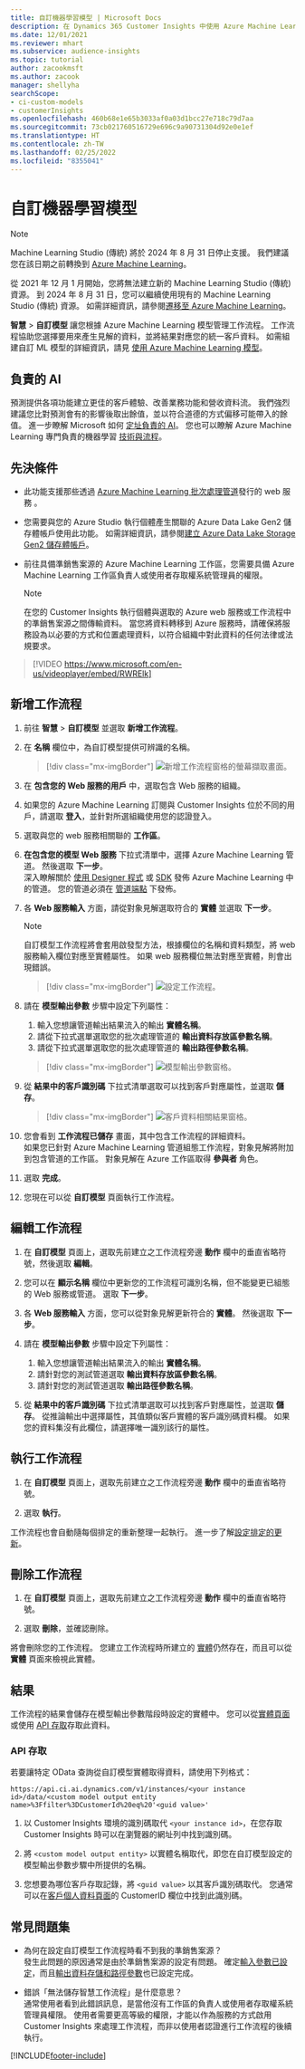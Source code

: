 ```yaml
---
title: 自訂機器學習模型 | Microsoft Docs
description: 在 Dynamics 365 Customer Insights 中使用 Azure Machine Learning 的自訂模型。
ms.date: 12/01/2021
ms.reviewer: mhart
ms.subservice: audience-insights
ms.topic: tutorial
author: zacookmsft
ms.author: zacook
manager: shellyha
searchScope:
- ci-custom-models
- customerInsights
ms.openlocfilehash: 460b68e1e65b3033af0a03d1bcc27e718c79d7aa
ms.sourcegitcommit: 73cb021760516729e696c9a90731304d92e0e1ef
ms.translationtype: HT
ms.contentlocale: zh-TW
ms.lasthandoff: 02/25/2022
ms.locfileid: "8355041"
---
```

# <a name="custom-machine-learning-models"></a>自訂機器學習模型

> [!NOTE]
> Machine Learning Studio (傳統) 將於 2024 年 8 月 31 日停止支援。 我們建議您在該日期之前轉換到 [Azure Machine Learning](/azure/machine-learning/overview-what-is-azure-machine-learning)。
>
> 從 2021 年 12 月 1 月開始，您將無法建立新的 Machine Learning Studio (傳統) 資源。 到 2024 年 8 月 31 日，您可以繼續使用現有的 Machine Learning Studio (傳統) 資源。 如需詳細資訊，請參閱[遷移至 Azure Machine Learning](/azure/machine-learning/migrate-overview)。


**智慧** > **自訂模型** 讓您根據 Azure Machine Learning 模型管理工作流程。 工作流程協助您選擇要用來產生見解的資料，並將結果對應您的統一客戶資料。 如需組建自訂 ML 模型的詳細資訊，請見 [使用 Azure Machine Learning 模型](azure-machine-learning-experiments.md)。

## <a name="responsible-ai"></a>負責的 AI

預測提供各項功能建立更佳的客戶體驗、改善業務功能和營收資料流。 我們強烈建議您比對預測會有的影響後取出餘值，並以符合道德的方式偏移可能帶入的餘值。 進一步瞭解 Microsoft 如何 [定址負責的 AI](https://www.microsoft.com/ai/responsible-ai?activetab=pivot1%3aprimaryr6)。 您也可以瞭解 Azure Machine Learning 專門負責的機器學習 [技術與流程](/azure/machine-learning/concept-responsible-ml)。

## <a name="prerequisites"></a>先決條件

- 此功能支援那些透過 [Azure Machine Learning 批次處理管道](/azure/machine-learning/concept-ml-pipelines)發行的 web 服務 。

- 您需要與您的 Azure Studio 執行個體產生關聯的 Azure Data Lake Gen2 儲存體帳戶使用此功能。 如需詳細資訊，請參閱[建立 Azure Data Lake Storage Gen2 儲存體帳戶](/azure/storage/blobs/data-lake-storage-quickstart-create-account)。

- 前往具備準銷售案源的 Azure Machine Learning 工作區，您需要具備 Azure Machine Learning 工作區負責人或使用者存取權系統管理員的權限。

   > [!NOTE]
   > 在您的 Customer Insights 執行個體與選取的 Azure web 服務或工作流程中的準銷售案源之間傳輸資料。 當您將資料轉移到 Azure 服務時，請確保將服務設為以必要的方式和位置處理資料，以符合組織中對此資料的任何法律或法規要求。

> [!VIDEO https://www.microsoft.com/en-us/videoplayer/embed/RWRElk]

## <a name="add-a-new-workflow"></a>新增工作流程

1. 前往 **智慧** > **自訂模型** 並選取 **新增工作流程**。

1. 在 **名稱** 欄位中，為自訂模型提供可辨識的名稱。

   > [!div class="mx-imgBorder"]
   > ![新增工作流程窗格的螢幕擷取畫面。](media/new-workflowv2.png "新增工作流程窗格的螢幕擷取畫面")

1. 在 **包含您的 Web 服務的用戶** 中，選取包含 Web 服務的組織。

1. 如果您的 Azure Machine Learning 訂閱與 Customer Insights 位於不同的用戶，請選取 **登入**，並針對所選組織使用您的認證登入。

1. 選取與您的 web 服務相關聯的 **工作區**。 

1. **在包含您的模型 Web 服務** 下拉式清單中，選擇 Azure Machine Learning 管道。 然後選取 **下一步**。    
   深入瞭解關於 [使用 Designer 程式](/azure/machine-learning/concept-ml-pipelines#building-pipelines-with-the-designer) 或 [SDK](/azure/machine-learning/concept-ml-pipelines#building-pipelines-with-the-python-sdk) 發佈 Azure Machine Learning 中的管道。 您的管道必須在 [管道端點](/azure/machine-learning/how-to-run-batch-predictions-designer#submit-a-pipeline-run) 下發佈。

1. 各 **Web 服務輸入** 方面，請從對象見解選取符合的 **實體** 並選取 **下一步**。
   > [!NOTE]
   > 自訂模型工作流程將會套用啟發型方法，根據欄位的名稱和資料類型，將 web 服務輸入欄位對應至實體屬性。 如果 web 服務欄位無法對應至實體，則會出現錯誤。

   > [!div class="mx-imgBorder"]
   > ![設定工作流程。](media/intelligence-screen2-updated.png "設定工作流程")

1. 請在 **模型輸出參數** 步驟中設定下列屬性：
      1. 輸入您想讓管道輸出結果流入的輸出 **實體名稱**。
      1. 請從下拉式選單選取您的批次處理管道的 **輸出資料存放區參數名稱**。
      1. 請從下拉式選單選取您的批次處理管道的 **輸出路徑參數名稱**。

      > [!div class="mx-imgBorder"]
      > ![模型輸出參數窗格。](media/intelligence-screen3-outputparameters.png "模型輸出參數窗格")

1. 從 **結果中的客戶識別碼** 下拉式清單選取可以找到客戶對應屬性，並選取 **儲存**。

   > [!div class="mx-imgBorder"]
   > ![客戶資料相關結果窗格。](media/intelligence-screen4-relatetocustomer.png "客戶資料相關結果窗格")

1. 您會看到 **工作流程已儲存** 畫面，其中包含工作流程的詳細資料。    
   如果您已針對 Azure Machine Learning 管道組態工作流程，對象見解將附加到包含管道的工作區。 對象見解在 Azure 工作區取得 **參與者** 角色。

1. 選取 **完成**。

1. 您現在可以從 **自訂模型** 頁面執行工作流程。

## <a name="edit-a-workflow"></a>編輯工作流程

1. 在 **自訂模型** 頁面上，選取先前建立之工作流程旁邊 **動作** 欄中的垂直省略符號，然後選取 **編輯**。

1. 您可以在 **顯示名稱** 欄位中更新您的工作流程可識別名稱，但不能變更已組態的 Web 服務或管道。 選取 **下一步**。

1. 各 **Web 服務輸入** 方面，您可以從對象見解更新符合的 **實體**。 然後選取 **下一步**。

1. 請在 **模型輸出參數** 步驟中設定下列屬性：
      1. 輸入您想讓管道輸出結果流入的輸出 **實體名稱**。
      1. 請針對您的測試管道選取 **輸出資料存放區參數名稱**。
      1. 請針對您的測試管道選取 **輸出路徑參數名稱**。

1. 從 **結果中的客戶識別碼** 下拉式清單選取可以找到客戶對應屬性，並選取 **儲存**。
   從推論輸出中選擇屬性，其值類似客戶實體的客戶識別碼資料欄。 如果您的資料集沒有此欄位，請選擇唯一識別該行的屬性。

## <a name="run-a-workflow"></a>執行工作流程

1. 在 **自訂模型** 頁面上，選取先前建立之工作流程旁邊 **動作** 欄中的垂直省略符號。

1. 選取 **執行**。

工作流程也會自動隨每個排定的重新整理一起執行。 進一步了解[設定排定的更新](system.md#schedule-tab)。

## <a name="delete-a-workflow"></a>刪除工作流程

1. 在 **自訂模型** 頁面上，選取先前建立之工作流程旁邊 **動作** 欄中的垂直省略符號。

1. 選取 **刪除**，並確認刪除。

將會刪除您的工作流程。 您建立工作流程時所建立的 [實體](entities.md)仍然存在，而且可以從 **實體** 頁面來檢視此實體。

## <a name="results"></a>結果​​

工作流程的結果會儲存在模型輸出參數階段時設定的實體中。 您可以從[實體頁面](entities.md)或使用 [API 存取](apis.md)存取此資料。

### <a name="api-access"></a>API 存取

若要讓特定 OData 查詢從自訂模型實體取得資料，請使用下列格式：

`https://api.ci.ai.dynamics.com/v1/instances/<your instance id>/data/<custom model output entity name>%3Ffilter%3DCustomerId%20eq%20'<guid value>'`

1. 以 Customer Insights 環境的識別碼取代 `<your instance id>`，在您存取 Customer Insights 時可以在瀏覽器的網址列中找到識別碼。

1. 將 `<custom model output entity>` 以實體名稱取代，即您在自訂模型設定的模型輸出參數步驟中所提供的名稱。

1. 您想要為哪位客戶存取記錄，將 `<guid value>` 以其客戶識別碼取代。 您通常可以在[客戶個人資料頁面](customer-profiles.md)的 CustomerID 欄位中找到此識別碼。

## <a name="frequently-asked-questions"></a>常見問題集

- 為何在設定自訂模型工作流程時看不到我的準銷售案源？    
  發生此問題的原因通常是由於準銷售案源的設定有問題。 確定[輸入參數已設定](azure-machine-learning-experiments.md#dataset-configuration)，而且[輸出資料存儲和路徑參數](azure-machine-learning-experiments.md#import-pipeline-data-into-customer-insights)也已設定完成。

- 錯誤「無法儲存智慧工作流程」是什麼意思？    
  通常使用者看到此錯誤訊息，是當他沒有工作區的負責人或使用者存取權系統管理員權限。 使用者需要更高等級的權限，才能以作為服務的方式啟用 Customer Insights 來處理工作流程，而非以使用者認證進行工作流程的後續執行。

[!INCLUDE[footer-include](../includes/footer-banner.md)]
